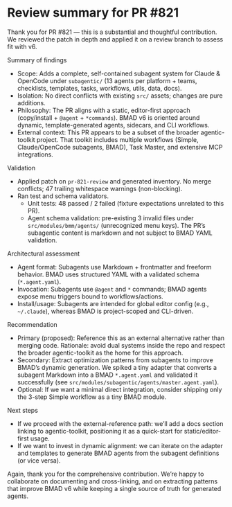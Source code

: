 # Review summary for PR #821

Thank you for PR #821 — this is a substantial and thoughtful contribution. We reviewed the patch in depth and applied it on a review branch to assess fit with v6.

Summary of findings

- Scope: Adds a complete, self-contained subagent system for Claude & OpenCode under `subagentic/` (13 agents per platform + teams, checklists, templates, tasks, workflows, utils, data, docs).
- Isolation: No direct conflicts with existing `src/` assets; changes are pure additions.
- Philosophy: The PR aligns with a static, editor-first approach (copy/install + `@agent` + `*commands`). BMAD v6 is oriented around dynamic, template-generated agents, sidecars, and CLI workflows.
- External context: This PR appears to be a subset of the broader agentic-toolkit project. That toolkit includes multiple workflows (Simple, Claude/OpenCode subagents, BMAD), Task Master, and extensive MCP integrations.

Validation

- Applied patch on `pr-821-review` and generated inventory. No merge conflicts; 47 trailing whitespace warnings (non-blocking).
- Ran test and schema validators.
  - Unit tests: 48 passed / 2 failed (fixture expectations unrelated to this PR).
  - Agent schema validation: pre-existing 3 invalid files under `src/modules/bmm/agents/` (unrecognized menu keys). The PR’s subagentic content is markdown and not subject to BMAD YAML validation.

Architectural assessment

- Agent format: Subagents use Markdown + frontmatter and freeform behavior. BMAD uses structured YAML with a validated schema (`*.agent.yaml`).
- Invocation: Subagents use `@agent` and `*` commands; BMAD agents expose menu triggers bound to workflows/actions.
- Install/usage: Subagents are intended for global editor config (e.g., `~/.claude`), whereas BMAD is project-scoped and CLI-driven.

Recommendation

- Primary (proposed): Reference this as an external alternative rather than merging code. Rationale: avoid dual systems inside the repo and respect the broader agentic-toolkit as the home for this approach.
- Secondary: Extract optimization patterns from subagents to improve BMAD’s dynamic generation. We spiked a tiny adapter that converts a subagent Markdown into a BMAD `*.agent.yaml` and validated it successfully (see `src/modules/subagentic/agents/master.agent.yaml`).
- Optional: If we want a minimal direct integration, consider shipping only the 3-step Simple workflow as a tiny BMAD module.

Next steps

- If we proceed with the external-reference path: we’ll add a docs section linking to agentic-toolkit, positioning it as a quick-start for static/editor-first usage.
- If we want to invest in dynamic alignment: we can iterate on the adapter and templates to generate BMAD agents from the subagent definitions (or vice versa).

Again, thank you for the comprehensive contribution. We’re happy to collaborate on documenting and cross-linking, and on extracting patterns that improve BMAD v6 while keeping a single source of truth for generated agents.
